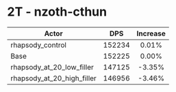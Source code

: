# 2T - nzoth-cthun
| Actor | DPS | Increase |
|---|:---:|:---:|
|rhapsody_control|152234|0.01%|
|Base|152225|0.00%|
|rhapsody_at_20_low_filler|147125|-3.35%|
|rhapsody_at_20_high_filler|146956|-3.46%|
